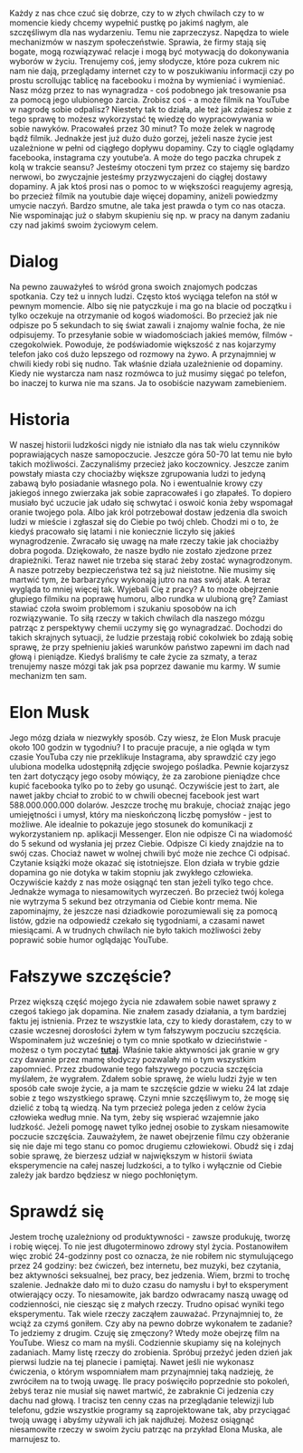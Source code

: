 Każdy z nas chce czuć się dobrze, czy to w złych chwilach czy to w momencie kiedy chcemy wypełnić pustkę po jakimś nagłym, ale szczęśliwym dla nas wydarzeniu. Temu nie zaprzeczysz. Napędza to wiele mechanizmów w naszym społeczeństwie. Sprawia, że firmy stają się bogate, mogą rozwiązywać relacje i mogą być motywacją do dokonywania wyborów w życiu. Trenujemy coś, jemy słodycze, które poza cukrem nic nam nie dają, przeglądamy internet czy to w poszukiwaniu informacji czy po prostu scrollując tablicę na facebooku i można by wymieniać i wymieniać. Nasz mózg przez to nas wynagradza - coś podobnego jak tresowanie psa za pomocą jego ulubionego żarcia. Zrobisz coś - a może filmik na YouTube w nagrodę sobie odpalisz? Niestety tak to działa, ale też jak zdajesz sobie z tego sprawę to możesz wykorzystać tę wiedzę do wypracowywania w sobie nawyków. Pracowałeś przez 30 minut? To może żelek w nagrodę bądź filmik. Jednakże jest już dużo dużo gorzej, jeżeli nasze życie jest uzależnione w pełni od ciągłego dopływu dopaminy. Czy to ciągle oglądamy facebooka, instagrama czy youtube’a. A może do tego paczka chrupek z kolą w trakcie seansu? Jesteśmy otoczeni tym przez co stajemy się bardzo nerwowi, bo zwyczajnie jesteśmy przyzwyczajeni do ciągłej dostawy dopaminy. A jak ktoś prosi nas o pomoc to w większości reagujemy agresją, bo przecież filmik na youtubie daje więcej dopaminy, aniżeli powiedzmy umycie naczyń. Bardzo smutne, ale taka jest prawda o tym co nas otacza. Nie wspominając już o słabym skupieniu się np. w pracy na danym zadaniu czy nad jakimś swoim życiowym celem.

# **Dialog**

Na pewno zauważyłeś to wśród grona swoich znajomych podczas spotkania. Czy też u innych ludzi. Często ktoś wyciąga telefon na stół w pewnym momencie. Albo się nie patyczkuje i ma go na blacie od początku i tylko oczekuje na otrzymanie od kogoś wiadomości. Bo przecież jak nie odpisze po 5 sekundach to się świat zawali i znajomy walnie focha, że nie odpisujemy. To przesyłanie sobie w wiadomościach jakieś memów, filmów - czegokolwiek. Powoduje, że podświadomie większość z nas kojarzymy telefon jako coś dużo lepszego od rozmowy na żywo. A przynajmniej w chwili kiedy robi się nudno. Tak właśnie działa uzależnienie od dopaminy. Kiedy nie wystarcza nam nasz rozmówca to już musimy sięgać po telefon, bo inaczej to kurwa nie ma szans. Ja to osobiście nazywam zamebieniem.

# **Historia**

W naszej historii ludzkości nigdy nie istniało dla nas tak wielu czynników poprawiających nasze samopoczucie. Jeszcze góra 50-70 lat temu nie było takich możliwości. Zaczynaliśmy przecież jako koczownicy. Jeszcze zanim powstały miasta czy chociażby większe zgrupowania ludzi to jedyną zabawą było posiadanie własnego pola. No i ewentualnie krowy czy jakiegoś innego zwierzaka jak sobie zapracowałeś i go złapałeś. To dopiero musiało być uczucie jak udało się schwytać i oswoić konia żeby wspomagał oranie twojego pola. Albo jak król potrzebował dostaw jedzenia dla swoich ludzi w mieście i zgłaszał się do Ciebie po twój chleb. Chodzi mi o to, że kiedyś pracowało się latami i nie koniecznie liczyło się jakieś wynagrodzenie. Zwracało się uwagę na małe rzeczy takie jak chociażby dobra pogoda. Dziękowało, że nasze bydło nie zostało zjedzone przez drapieżniki. Teraz nawet nie trzeba się starać żeby zostać wynagrodzonym. A nasze potrzeby bezpieczeństwa też są już nieistotne. Nie musimy się martwić tym, że barbarzyńcy wykonają jutro na nas swój atak. A teraz wygląda to mniej więcej tak. Wyjebali Cię z pracy? A to może obejrzenie głupiego filmiku na poprawę humoru, albo rundka w ulubioną grę? Zamiast stawiać czoła swoim problemom i szukaniu sposobów na ich rozwiązywanie. To siłą rzeczy w takich chwilach dla naszego mózgu patrząc z perspektywy chemii uczymy się go wynagradzać. Dochodzi do takich skrajnych sytuacji, że ludzie przestają robić cokolwiek bo zdają sobię sprawę, że przy spełnieniu jakieś warunków państwo zapewni im dach nad głową i pieniądze. Kiedyś braliśmy te całe życie za szmaty, a teraz trenujemy nasze mózgi tak jak psa poprzez dawanie mu karmy. W sumie mechanizm ten sam.

# **Elon Musk**

Jego mózg działa w niezwykły sposób. Czy wiesz, że Elon Musk pracuje około 100 godzin w tygodniu? I to pracuje pracuje, a nie ogląda w tym czasie YouTuba czy nie przeklikuje Instagrama, aby sprawdzić czy jego ulubiona modelka udostępniłą zdjęcie swojego pośladka. Pewnie kojarzysz ten żart dotyczący jego osoby mówiący, że za zarobione pieniądze chce kupić facebooka tylko po to żeby go usunąć. Oczywiście jest to żart, ale nawet jakby chciał to zrobić to w chwili obecnej facebook jest wart 588.000.000.000 dolarów. Jeszcze trochę mu brakuje, chociaż znając jego umiejętności i umysł, który ma nieskończoną liczbę pomysłów - jest to możliwe. Ale idealnie to pokazuje jego stosunek do komunikacji z wykorzystaniem np. aplikacji Messenger. Elon nie odpisze Ci na wiadomość do 5 sekund od wysłania jej przez Ciebie. Odpisze Ci kiedy znajdzie na to swój czas. Chociaż nawet w wolnej chwili być może nie zechce Ci odpisać. Czytanie książki może okazać się istotniejsze. Elon działa w trybie gdzie dopamina go nie dotyka w takim stopniu jak zwykłego człowieka. Oczywiście każdy z nas może osiągnąć ten stan jeżeli tylko tego chce. Jednakże wymaga to niesamowitych wyrzeczeń. Bo przecież twój kolega nie wytrzyma 5 sekund bez otrzymania od Ciebie kontr mema. Nie zapominajmy, że jeszcze nasi dziadkowie porozumiewali się za pomocą listów, gdzie na odpowiedź czekało się tygodniami, a czasami nawet miesiącami. A w trudnych chwilach nie było takich możliwości żeby poprawić sobie humor oglądając YouTube.

# **Fałszywe szczęście?**

Przez większą część mojego życia nie zdawałem sobie nawet sprawy z czegoś takiego jak dopamina. Nie znałem zasady działania, a tym bardziej faktu jej istnienia. Przez te wszystkie lata, czy to kiedy dorastałem, czy to w czasie wczesnej dorosłości żyłem w tym fałszywym poczuciu szczęścia. Wspominałem już wcześniej o tym co mnie spotkało w dzieciństwie - możesz o tym poczytać **[tutaj](/article/b166024d-1ad4-41bd-8019-2e53107e164e)**. Właśnie takie aktywności jak granie w gry czy dawanie przez mamę słodyczy pozwalały mi o tym wszystkim zapomnieć. Przez zbudowanie tego fałszywego poczucia szczęścia myślałem, że wygrałem. Zdałem sobie sprawę, że wielu ludzi żyje w ten sposób całe swoje życie, a ja mam te szczęście gdzie w wieku 24 lat zdaje sobie z tego wszystkiego sprawę. Czyni mnie szczęśliwym to, że mogę się dzielić z tobą tą wiedzą. Na tym przecież polega jeden z celów życia człowieka według mnie. Na tym, żeby się wspierać wzajemnie jako ludzkość. Jeżeli pomogę nawet tylko jednej osobie to zyskam niesamowite poczucie szczęścia. Zauważyłem, że nawet obejrzenie filmu czy obżeranie się nie daje mi tego stanu co pomoc drugiemu człowiekowi. Obudź się i zdaj sobie sprawę, że bierzesz udział w największym w historii świata eksperymencie na całej naszej ludzkości, a to tylko i wyłącznie od Ciebie zależy jak bardzo będziesz w niego pochłoniętym.

# **Sprawdź się**

Jestem trochę uzależniony od produktywności - zawsze produkuję, tworzę i robię więcej. To nie jest długoterminowo zdrowy styl życia. Postanowiłem więc zrobić 24-godzinny post co oznacza, że ​​nie robiłem nic stymulującego przez 24 godziny: bez ćwiczeń, bez internetu, bez muzyki, bez czytania, bez aktywności seksualnej, bez pracy, bez jedzenia. Wiem, brzmi to trochę szalenie. Jednakże dało mi to dużo czasu do namysłu i był to eksperyment otwierający oczy. To niesamowite, jak bardzo odwracamy naszą uwagę od codzienności, nie ciesząc się z małych rzeczy. Trudno opisać wyniki tego eksperymentu. Tak wiele rzeczy zacząłem zauważać. Przynajmniej to, że wciąż za czymś goniłem. Czy aby na pewno dobrze wykonałem te zadanie? To jedziemy z drugim. Czuję się zmęczony? Wtedy może obejrzę film na YouTube. Wiesz co mam na myśli. Codziennie skupiamy się na kolejnych zadaniach. Mamy listę rzeczy do zrobienia. Spróbuj przeżyć jeden dzień jak pierwsi ludzie na tej planecie i pamiętaj. Nawet jeśli nie wykonasz ćwiczenia, o którym wspomniałem mam przynajmniej taką nadzieję, że zwróciłem na to twoją uwagę. Ile pracy poświęciło poprzednie sto pokoleń, żebyś teraz nie musiał się nawet martwić, że zabraknie Ci jedzenia czy dachu nad głową. I tracisz ten cenny czas na przeglądanie telewizji lub telefonu, gdzie wszystkie programy są zaprojektowane tak, aby przyciągać twoją uwagę i abyśmy używali ich jak najdłużej. Możesz osiągnąć niesamowite rzeczy w swoim życiu patrząc na przykład Elona Muska, ale marnujesz to.